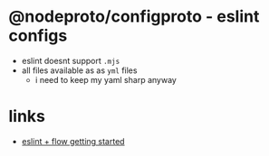 # @nodeproto/configproto - eslint configs

- eslint doesnt support `.mjs`
- all files available as as `yml` files
  - i need to keep my yaml sharp anyway

# links

- [eslint + flow getting started](https://github.com/amilajack/eslint-plugin-flowtype-errors/wiki/Getting-Started)
